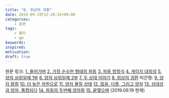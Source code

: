 ```yaml
---
title: "8. 위상의 귀환"
date: 2019-09-19T12:28:32+09:00
categories:
    - 표현
tags:
    - 물리
    - qm
keywords:
inspired:
motivation:
draft: true
---
```


<span class="pretag">원문 링크</span>: <a href="https://horizon.kias.re.kr/archives/allarticles/naturalsciences/믿기-힘든-양자-incredible-quantum/" target="_blank">1. 들어가며</a> <a href="https://horizon.kias.re.kr/archives/allarticles/naturalsciences/%eb%af%bf%ea%b8%b0-%ed%9e%98%eb%93%a0-%ec%96%91%ec%9e%90incredible-quantum-2/" target="_blank">2. 가장 순수한 형태의 파동</a> <a href="https://horizon.kias.re.kr/archives/allarticles/naturalsciences/믿기-힘든-양자-incredible-quantum-3/" target="_blank">3. 파동 방정식</a> <a href="https://horizon.kias.re.kr/archives/allarticles/naturalsciences/%EB%AF%BF%EA%B8%B0-%ED%9E%98%EB%93%A0-%EC%96%91%EC%9E%90-incredible-quantum-4-%EA%B2%8C%EC%9D%B4%EC%A7%80-%EB%8C%80%EC%B9%AD%EC%84%B1/" target="_blank">4. 게이지 대칭성</a> <a href="https://horizon.kias.re.kr/archives/allarticles/naturalsciences/믿기-힘든-양자-incredible-quantum-5-양자-삼위일체-1부/" target="_blank">5. 양자 삼위일체 1부</a> <a href="https://horizon.kias.re.kr/archives/allarticles/naturalsciences/%EB%AF%BF%EA%B8%B0-%ED%9E%98%EB%93%A0-%EC%96%91%EC%9E%90-incredible-quantum-6-%EC%96%91%EC%9E%90-%EC%82%BC%EC%9C%84%EC%9D%BC%EC%B2%B4-2%EB%B6%80/" target="_blank">6. 양자 삼위일체 2부</a> <a href="https://horizon.kias.re.kr/archives/allarticles/naturalsciences/%EB%AF%BF%EA%B8%B0-%ED%9E%98%EB%93%A0-%EC%96%91%EC%9E%90-incredible-quantum-7-%EB%91%90-%EC%83%81%ED%83%9C-%EC%9D%B4%EC%95%BC%EA%B8%B0/" target="_blank">7. 두 상태 이야기</a> <a href="https://horizon.kias.re.kr/archives/allarticles/naturalsciences/믿기-힘든-양자-incredible-quantum-8-위상의-귀환/" target="_blank">8. 위상의 귀환</a> <span class="pretag">미간행</span>: <a href="#" target="_blank">9. 양자 얽힘</a> <a href="#" target="_blank">10. 더 높은 차원으로</a> <a href="#" target="_blank">11. 양자 물질 상태</a> <a href="#" target="_blank">12. 많음, 다름, 그리고 양자</a> <a href="#" target="_blank">13. 상대성과 양자, 통합되다</a> <a href="#" target="_blank">14. 파동의 두번째 양자화</a> <a href="#" target="_blank">15. 끝맺으며</a> (2019.09.19 현재)
